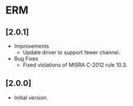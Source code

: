 # ERM

## [2.0.1]

- Improvements
  - Update driver to support fewer channel.
- Bug Fixes
  - Fixed violations of MISRA C-2012 rule 10.3.

## [2.0.0]

- Initial version.
